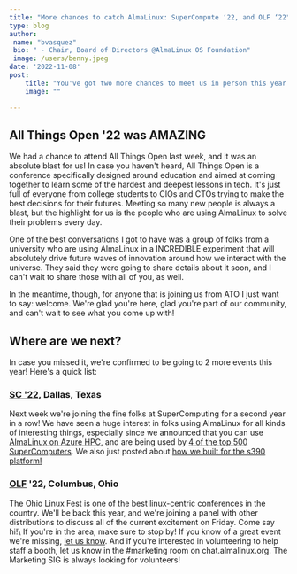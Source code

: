 ```yaml
---
title: "More chances to catch AlmaLinux: SuperCompute ‘22, and OLF ‘22"
type: blog
author: 
 name: "bvasquez"
 bio: " - Chair, Board of Directors @AlmaLinux OS Foundation"
 image: /users/benny.jpeg
date: '2022-11-08'
post:
    title: "You've got two more chances to meet us in person this year: SC '22 and OLF '22."
    image: ""

---
```


## All Things Open '22 was AMAZING

We had a chance to attend All Things Open last week, and it was an absolute blast for us! In case you haven't heard, All Things Open is a conference specifically designed around education and aimed at coming together to learn some of the hardest and deepest lessons in tech. It's just full of everyone from college students to CIOs and CTOs trying to make the best decisions for their futures. Meeting so many new people is always a blast, but the highlight for us is the people who are using AlmaLinux to solve their problems every day.

One of the best conversations I got to have was a group of folks from a university who are using AlmaLinux in a INCREDIBLE experiment that will absolutely drive future waves of innovation around how we interact with the universe. They said they were going to share details about it soon, and I can't wait to share those with all of you, as well.

In the meantime, though, for anyone that is joining us from ATO I just want to say: welcome. We're glad you're here, glad you're part of our community, and can't wait to see what you come up with! 
## Where are we next?

In case you missed it, we're confirmed to be going to 2 more events this year! Here's a quick list:
### [SC '22](https://sc22.supercomputing.org/), Dallas, Texas

Next week we're joining the fine folks at SuperComputing for a second year in a row! We have seen a huge interest in folks using AlmaLinux for all kinds of interesting things, especially since we announced that you can use [AlmaLinux on Azure HPC](/blog/almalinux-for-azure-hpc-now-available/), and are being used by [4 of the top 500 SuperComputers](/blog/almalinux-and-the-top-500-hpc-supercomputers/). We also just posted about [how we built for the s390 platform!](/blog/how-we-built-almalinux-86-for-s390x/)

### [OLF](https://olfconference.org/) '22, Columbus, Ohio

The Ohio Linux Fest is one of the best linux-centric conferences in the country. We'll be back this year, and we're joining a panel with other distributions to discuss all of the current excitement on Friday. Come say hi!\ If you're in the area, make sure to stop by! If you know of a great event we're missing, [let us know](hello@almalinux.org). And if you're interested in volunteering to help staff a booth, let us know in the #marketing room on chat.almalinux.org. The Marketing SIG is always looking for volunteers!

